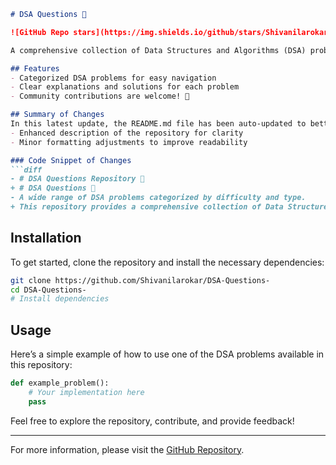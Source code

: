 ```markdown
# DSA Questions 🤖

![GitHub Repo stars](https://img.shields.io/github/stars/Shivanilarokar/DSA-Questions-) ![GitHub forks](https://img.shields.io/github/forks/Shivanilarokar/DSA-Questions-) ![GitHub issues](https://img.shields.io/github/issues/Shivanilarokar/DSA-Questions-)

A comprehensive collection of Data Structures and Algorithms (DSA) problems, categorized by type. This repository aims to help developers and learners practice and enhance their coding skills through a variety of algorithmic challenges.

## Features
- Categorized DSA problems for easy navigation
- Clear explanations and solutions for each problem
- Community contributions are welcome! 🤝

## Summary of Changes
In this latest update, the README.md file has been auto-updated to better reflect the purpose and instructions of the repository. Key changes include:
- Enhanced description of the repository for clarity
- Minor formatting adjustments to improve readability

### Code Snippet of Changes
```diff
- # DSA Questions Repository 🤖
+ # DSA Questions 🤖
- A wide range of DSA problems categorized by difficulty and type.
+ This repository provides a comprehensive collection of Data Structures and Algorithms (DSA) problems...
```

## Installation
To get started, clone the repository and install the necessary dependencies:
```bash
git clone https://github.com/Shivanilarokar/DSA-Questions-
cd DSA-Questions-
# Install dependencies
```

## Usage
Here’s a simple example of how to use one of the DSA problems available in this repository:
```python
def example_problem():
    # Your implementation here
    pass
```

Feel free to explore the repository, contribute, and provide feedback!

---

For more information, please visit the [GitHub Repository](https://github.com/Shivanilarokar/DSA-Questions-).
```